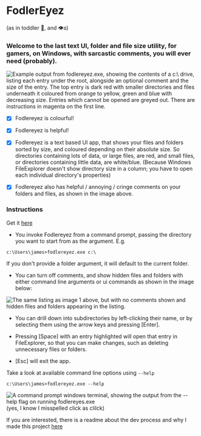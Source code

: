 # FodlerEyez
(as in toddler :baby:, and :eye:s)

### Welcome to the last text UI, folder and file size utility, for gamers, on Windows, with sarcastic comments, you will ever need (probably).

![Example output from fodlereyez.exe, showing the contents of a c:\ drive, listing each
entry under the root, alongside an optional comment and the size of the entry. The top
entry is dark red with smaller directories and files underneath it coloured from orange to
yellow, green and blue with decreasing size. Entries which cannot be opened are greyed out.
There are instructions in magenta on the first line.](demo1.png)

- [x] Fodlereyez is colourful!

- [x] Fodlereyez is helpful!

- [x] Fodlereyez is a text based UI app, that shows your files and folders sorted by size, and
  coloured depending on their absolute size. So directories containing lots of data, or large
  files, are red, and small files, or directories containing little data, are white/blue. (Because
  Windows FileExplorer doesn't show directory size in a column; you have to open each individual
  directory's properties)

- [x] Fodlereyez also has helpful / annoying / cringe comments on your folders and files, as
  shown in the
  image above.

### Instructions
Get it [here](/releases/latest)

* You invoke Fodlereyez from a command prompt, passing the directory you want to start from as the
  argument. E.g.

```
c:\Users\james>fodlereyez.exe c:\
```

If you don't provide a folder argument, it will default to the current folder.

* You can turn off comments, and show hidden files and folders with either command line arguments
  or ui commands as shown in the image below:

![The same listing as image 1 above, but with no comments shown and hidden files and folders
appearing in the listing.](demo2.png)

* You can drill down into subdirectories by left-clicking their name, or by selecting them using
  the arrow keys and pressing [Enter].

* Pressing [Space] with an entry highlighted will open that entry in FileExplorer, so that you can
  make changes, such as deleting unnecessary files or folders.

* [Esc] will exit the app.

Take a look at available command line options using `--help`

```
c:\Users\james>fodlereyez.exe --help
```

![A command prompt windows terminal, showing the output from the --help flag on running
fodlereyes.exe](demo3.png)
(yes, I know I misspelled click as clilck)

If you are interested, there is a readme about the dev process and why I made this project
[here](DEV_README.md)
